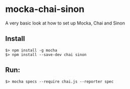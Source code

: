 # mocka-chai-sinon
A very basic look at how to set up Mocka, Chai and Sinon

## Install
    $> npm install -g mocha
    $> npm install --save-dev chai sinon

## Run:
    $> mocha specs --require chai.js --reporter spec
